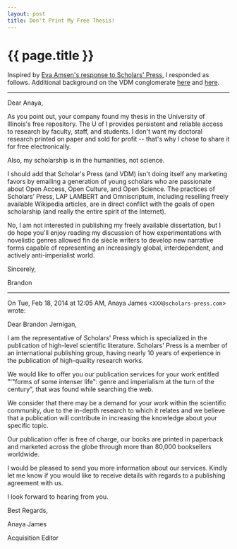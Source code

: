 ```yaml
---
layout: post
title: Don't Print My Free Thesis!
---
```


{{ page.title }}
================

Inspired by [Eva Amsen's response to Scholars' Press](http://easternblot.net/2013/09/06/please-do-not-publish-my-thesis/), I responded as follows. Additional background on the VDM conglomerate [here](http://en.wikipedia.org/wiki/VDM_Publishing) and [here](http://scholarlyoa.com/2012/11/05/lambert-academic-publishing-a-must-to-avoid/).

* * *

Dear Anaya,

As you point out, your company found my thesis in the University of Illinois's free repository. The U of I provides persistent and reliable access to research by faculty, staff, and students. I don't want my doctoral research printed on paper and sold for profit -- that's why I chose to share it for free electronically.

Also, my scholarship is in the humanities, not science.

I should add that Scholar's Press (and VDM) isn't doing itself any marketing favors by emailing a generation of young scholars who are passionate about Open Access, Open Culture, and Open Science. The practices of Scholars’ Press, LAP LAMBERT and Omniscriptum, including reselling freely available Wikipedia articles, are in direct conflict with the goals of open scholarship (and really the entire spirit of the Internet).

No, I am not interested in publishing my freely available dissertation, but I do hope you'll enjoy reading my discussion of how experimentations with novelistic genres allowed fin de siècle writers to develop new narrative forms capable of representing an increasingly global, interdependent, and actively anti-imperialist world.

Sincerely,

Brandon

* * *

On Tue, Feb 18, 2014 at 12:05 AM, Anaya James <`XXX@scholars-press.com`> wrote:

Dear Brandon Jernigan,

I am the representative of Scholars' Press which is specialized in the publication of high-level scientific literature.
Scholars' Press is a member of an international publishing group, having nearly 10 years of experience in the publication of high-quality research works.

We would like to offer you our publication services for your work entitled "'"forms of some intenser life": genre and imperialism at the turn of the century", that was found while searching the web.

We consider that there may be a demand for your work within the scientific community, due to the in-depth research to which it relates and we believe that a publication will contribute in increasing the knowledge about your specific topic.

Our publication offer is free of charge, our books are printed in paperback and marketed across the globe through more than 80,000 booksellers worldwide.

I would be pleased to send you more information about our services. Kindly let me know if you would like to receive details with regards to a publishing agreement with us.

I look forward to hearing from you.

Best Regards,

Anaya James

Acquisition Editor



